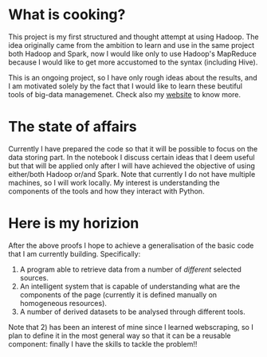 # What is cooking?

This project is my first structured and thought attempt at using Hadoop. The idea originally came from the ambition to learn and use in the same project both Hadoop and Spark, now I would like only to use Hadoop's MapReduce because I would like to get more accustomed to the syntax (including Hive).

This is an ongoing project, so I have only rough ideas about the results, and I am motivated solely by the fact that I would like to learn these beutiful tools of big-data managemenet. Check also my [website](https://gabriele-donato.github.io/gabrieledonato/jekyll/update/2024/07/22/Updates.html) to know more.

# The state of affairs

Currently I have prepared the code so that it will be possible to focus on the data storing part. In the notebook I discuss certain ideas that I deem useful but that will be applied only after I will have achieved the objective of using either/both Hadoop or/and Spark. Note that currently I do not have multiple machines, so I will work locally. My interest is understanding the components of the tools and how they interact with Python.

# Here is my horizion 

After the above proofs I hope to achieve a generalisation of the basic code that I am currently building. Specifically:
1) A program able to retrieve data from a number of _different_ selected sources.
2) An intelligent system that is capable of understanding what are the components of the page (currently it is defined manually on homogeneous resources).
3) A number of derived datasets to be analysed through different tools.

Note that 2) has been an interest of mine since I learned webscraping, so I plan to define it in the most general way so that it can be a reusable component: finally I have the skills to tackle the problem!!
